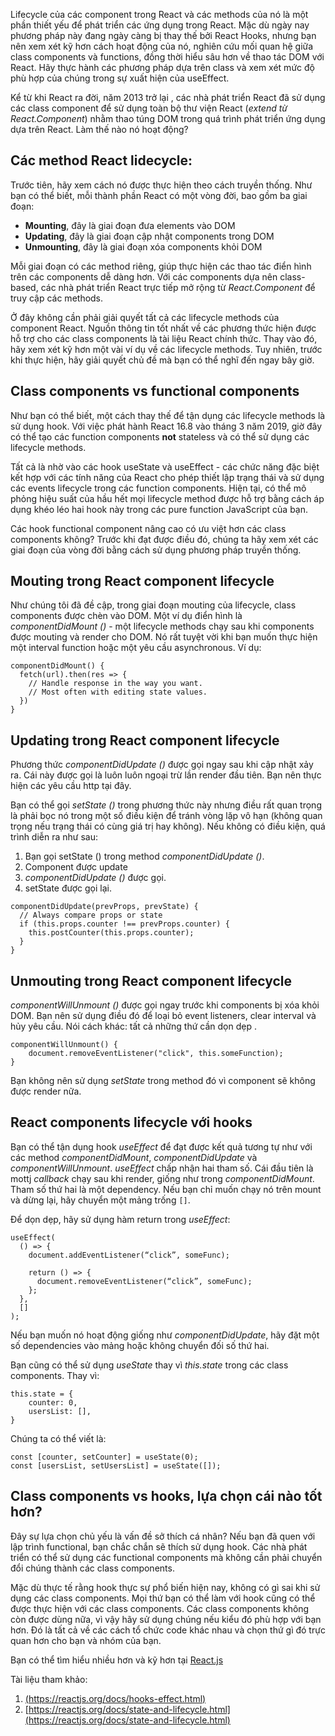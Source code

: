 Lifecycle của các component trong React và các methods của nó là một phần thiết yếu để phát triển các ứng dụng trong React. Mặc dù ngày nay phương pháp này đang ngày càng bị thay thế bởi React Hooks, nhưng bạn nên xem xét kỹ hơn cách hoạt động của nó, nghiên cứu mối quan hệ giữa class components và functions, đồng thời hiểu sâu hơn về thao tác DOM với React. Hãy thực hành các phương pháp dựa trên class và xem xét mức độ phù hợp của chúng trong sự xuất hiện của useEffect.


Kể từ khi React ra đời, năm 2013 trở lại , các nhà phát triển React đã sử dụng các class component để sử dụng toàn bộ thư viện React (*extend từ React.Component*) nhằm thao túng DOM trong quá trình phát triển ứng dụng dựa trên React. Làm thế nào nó hoạt động?


## Các method React lidecycle:


Trước tiên, hãy xem cách nó được thực hiện theo cách truyền thống. Như bạn có thể biết, mỗi thành phần React có một vòng đời, bao gồm ba giai đoạn:

* **Mounting**, đây là giai đoạn đưa elements vào DOM
* **Updating**, đây là giai đoạn cập nhật components trong DOM
* **Unmounting**, đây là giai đoạn xóa components khỏi DOM


Mỗi giai đoạn có các method riêng, giúp thực hiện các thao tác điển hình trên các components dễ dàng hơn. Với các components dựa nên class-based, các nhà phát triển React trực tiếp mở rộng từ *React.Component* để truy cập các methods.

Ở đây không cần phải giải quyết tất cả các lifecycle methods của component React. Nguồn thông tin tốt nhất về các phương thức hiện được hỗ trợ cho các class components là tài liệu React chính thức. Thay vào đó, hãy xem xét kỹ hơn một vài ví dụ về các lifecycle methods. Tuy nhiên, trước khi thực hiện, hãy giải quyết chủ đề mà bạn có thể nghĩ đến ngay bây giờ.

## Class components vs functional components


Như bạn có thể biết, một cách thay thế để tận dụng các lifecycle methods là sử dụng hook. Với việc phát hành React 16.8 vào tháng 3 năm 2019, giờ đây có thể tạo các function components  **not** stateless và có thể sử dụng các  lifecycle methods.

Tất cả là nhờ vào các hook useState và useEffect - các chức năng đặc biệt kết hợp với các tính năng của React cho phép thiết lập trạng thái và sử dụng các events lifecycle trong các function components. Hiện tại, có thể mô phỏng hiệu suất của hầu hết mọi lifecycle method được hỗ trợ bằng cách áp dụng khéo léo hai hook này trong các pure function JavaScript của bạn.

Các hook functional component nâng cao có ưu việt hơn các class components không? Trước khi đạt được điều đó, chúng ta hãy xem xét các giai đoạn của vòng đời bằng cách sử dụng phương pháp truyền thống.


## Mouting trong React component lifecycle


Như chúng tôi đã đề cập, trong giai đoạn mouting của lifecycle, class components được chèn vào DOM. Một ví dụ điển hình là *componentDidMount ()* - một lifecycle methods chạy sau khi components được mouting và render cho DOM. Nó rất tuyệt vời khi bạn muốn thực hiện một interval function hoặc một yêu cầu asynchronous. Ví dụ:

```
componentDidMount() {
  fetch(url).then(res => {
    // Handle response in the way you want.
    // Most often with editing state values.
  })
}
```


## Updating trong React component lifecycle


Phương thức *componentDidUpdate ()* được gọi ngay sau khi cập nhật xảy ra. Cái này được gọi là luôn luôn ngoại trừ lần render đầu tiên. Bạn nên thực hiện các yêu cầu http tại đây.


Bạn có thể gọi *setState ()* trong phương thức này nhưng điều rất quan trọng là phải bọc nó trong một số điều kiện để tránh vòng lặp vô hạn (không quan trọng nếu trạng thái có cùng giá trị hay không). Nếu không có điều kiện, quá trình diễn ra như sau:

1. Bạn gọi setState () trong method *componentDidUpdate ()*.
2. Component được update
3. *componentDidUpdate ()* được gọi.
4. setState được gọi lại.


```
componentDidUpdate(prevProps, prevState) {
  // Always compare props or state
  if (this.props.counter !== prevProps.counter) {
    this.postCounter(this.props.counter);
  }
}
```


## Unmouting trong React component lifecycle


*componentWillUnmount ()* được gọi ngay trước khi components bị xóa khỏi DOM. Bạn nên sử dụng điều đó để loại bỏ event listeners, clear interval và hủy yêu cầu. Nói cách khác: tất cả những thứ cần dọn dẹp .


```
componentWillUnmount() {
	document.removeEventListener("click", this.someFunction);
}
```


Bạn không nên sử dụng *setState* trong method đó vì component sẽ không được render nữa.


## React components lifecycle với hooks


Bạn có thể tận dụng hook *useEffect* để đạt được kết quả tương tự như với các method *componentDidMount*, *componentDidUpdate* và *componentWillUnmount*. *useEffect* chấp nhận hai tham số. Cái đầu tiên là mottj *callback* chạy sau khi render, giống như trong *componentDidMount*. Tham số thứ hai là một dependency. Nếu bạn chỉ muốn chạy nó trên mount và dừng lại, hãy chuyển một mảng trống `[]`.


Để dọn dẹp, hãy sử dụng hàm return trong *useEffect*:


```
useEffect(
  () => {
    document.addEventListener(“click”, someFunc);
    
    return () => {
      document.removeEventListener(“click”, someFunc);
    };
  },
  []
);
```


Nếu bạn muốn nó hoạt động giống như *componentDidUpdate*, hãy đặt một số dependencies vào mảng hoặc không chuyển đối số thứ hai.


Bạn cũng có thể sử dụng *useState* thay vì *this.state* trong các class components. Thay vì:


```
this.state = {
	counter: 0,
	usersList: [],
}
```


Chúng ta có thể viết là:


```
const [counter, setCounter] = useState(0); 
const [usersList, setUsersList] = useState([]);
```


## Class components vs hooks, lựa chọn cái nào tốt hơn?


Đây sự lựa chọn chủ yếu là vấn đề sở thích cá nhân? Nếu bạn đã quen với lập trình functional, bạn chắc chắn sẽ thích sử dụng hook. Các nhà phát triển có thể sử dụng các functional components mà không cần phải chuyển đổi chúng thành các class components.


Mặc dù thực tế rằng hook thực sự phổ biến hiện nay, không có gì sai khi sử dụng các class components. Mọi thứ bạn có thể làm với hook cũng có thể được thực hiện với các class components. Các class components không còn được dùng nữa, vì vậy hãy sử dụng chúng nếu kiểu đó phù hợp với bạn hơn. Đó là tất cả về các cách tổ chức code khác nhau và chọn thứ gì đó trực quan hơn cho bạn và nhóm của bạn.


Bạn có thể tìm hiểu nhiều hơn và kỹ hơn tại [React.js](https://reactjs.org/)


Tài liệu tham khảo:
1. [(https://reactjs.org/docs/hooks-effect.html)](https://reactjs.org/docs/hooks-effect.html)
2. [https://reactjs.org/docs/state-and-lifecycle.html](https://reactjs.org/docs/state-and-lifecycle.html)
